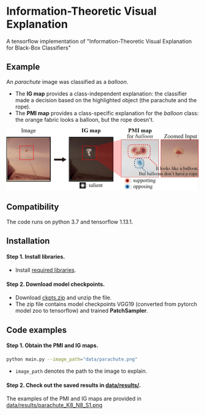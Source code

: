 # Information-Theoretic Visual Explanation
A tensorflow implementation of "Information-Theoretic Visual Explanation for Black-Box Classifiers"


## Example
An *parachute* image was classified as a *balloon*.

- The **IG map** provides a class-independent explanation: the classifier made a decision based on the highlighted object (the parachute and the rope).
- The **PMI map** provides a class-specific explanation for the *balloon* class: the orange fabric looks a balloon, but the rope doesn't.


![Parachute](data/example.jpg)


## Compatibility

The code runs on python 3.7 and tensorflow 1.13.1.
 

## Installation


#### Step 1. Install libraries.
- Install [required libraries](requirements.txt).

#### Step 2. Download model checkpoints.
- Download [ckpts.zip](https://drive.google.com/file/d/1xa8PVlsy6TRuT2EdFI3Z_loWwOhGRq8U/view?usp=sharing) and unzip the file.
- The zip file contains model checkpoints VGG19 (converted from pytorch model zoo to tensorflow) and trained **PatchSampler**. 


## Code examples

#### Step 1. Obtain the PMI and IG maps.

```bash
python main.py --image_path="data/parachute.png"
```

- `image_path` denotes the path to the image to explain.


#### Step 2. Check out the saved results in [data/results/](data/results).

The examples of the PMI and IG maps are provided in [data/results/parachute_K8_N8_S1.png](data/results/parachute_K8_N8_S1.png)
